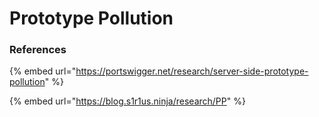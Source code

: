# Prototype Pollution

### References

{% embed url="https://portswigger.net/research/server-side-prototype-pollution" %}

{% embed url="https://blog.s1r1us.ninja/research/PP" %}
